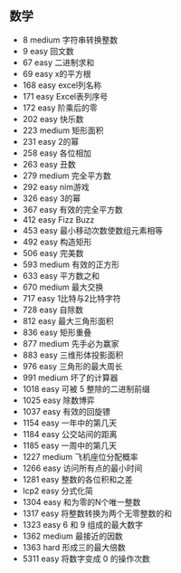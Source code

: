 
## 数学

* 8 medium 字符串转换整数
* 9 easy 回文数
* 67 easy 二进制求和
* 69 easy x的平方根
* 168 easy excel列名称
* 171 easy Excel表列序号
* 172 easy 阶乘后的零
* 202 easy 快乐数
* 223 medium 矩形面积
* 231 easy 2的幂
* 258 easy 各位相加
* 263 easy 丑数
* 279 medium 完全平方数
* 292 easy nim游戏
* 326 easy 3的幂
* 367 easy 有效的完全平方数
* 412 easy Fizz Buzz
* 453 easy 最小移动次数使数组元素相等
* 492 easy 构造矩形
* 506 easy 完美数
* 593 medium 有效的正方形
* 633 easy 平方数之和
* 670 medium 最大交换
* 717 easy 1比特与2比特字符
* 728 easy 自除数
* 812 easy 最大三角形面积
* 836 easy 矩形重叠
* 877 medium 先手必为赢家
* 883 easy 三维形体投影面积
* 976 easy 三角形的最大周长
* 991 medium 坏了的计算器
* 1018 easy 可被 5 整除的二进制前缀
* 1025 easy 除数博弈
* 1037 easy 有效的回旋镖
* 1154 easy 一年中的第几天
* 1184 easy 公交站间的距离
* 1185 easy 一周中的第几天
* 1227 medium 飞机座位分配概率
* 1266 easy 访问所有点的最小时间
* 1281 easy 整数的各位积和之差
* lcp2 easy 分式化简
* 1304 easy 和为零的N个唯一整数
* 1317 easy 将整数转换为两个无零整数的和
* 1323 easy 6 和 9 组成的最大数字
* 1362 medium 最接近的因数
* 1363 hard 形成三的最大倍数
* 5311 easy 将数字变成 0 的操作次数
